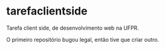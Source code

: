 # tarefaclientside
Tarefa client side, de desenvolvimento web na UFPR.

O primeiro repositório bugou legal, então tive que criar outro.
